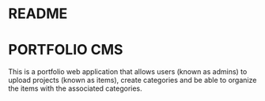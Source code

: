 # README

# PORTFOLIO CMS

This is a portfolio web application that allows users (known as admins) to upload projects (known as items), create categories and be able to organize the items with the associated categories.

